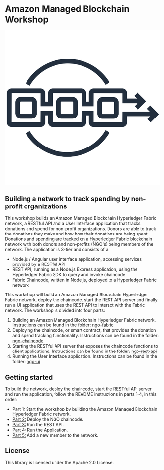 # Amazon Managed Blockchain Workshop

![Amazon Managed Blockchain](images/AmazonManagedBlockchain.png "Amazon Managed Blockchain")

## Building a network to track spending by non-profit organizations

This workshop builds an Amazon Managed Blockchain Hyperledger Fabric network, a RESTful API and a 
User Interface application that tracks donations and spend for non-profit organizations. Donors 
are able to track the donations they make and how how their donations are being spent. Donations 
and spending are tracked on a Hyperledger Fabric blockchain network with both donors and non-profits 
(NGO's) being members of the network. The application is 3-tier and consists of a:

* Node.js / Angular user interface application, accessing services provided by a RESTful API
* REST API, running as a Node.js Express application, using the Hyperledger Fabric SDK to query 
and invoke chaincode
* Fabric Chaincode, written in Node.js, deployed to a Hyperledger Fabric network

This workshop will build an Amazon Managed Blockchain Hyperledger Fabric network, deploy the chaincode,
start the REST API server and finally run a UI application that uses the REST API to interact with the Fabric
network. The workshop is divided into four parts:

1. Building an Amazon Managed Blockchain Hyperledger Fabric network. Instructions can be found in the folder: [ngo-fabric](ngo-fabric)
2. Deploying the chaincode, or smart contract, that provides the donation and spend tracking functionality. Instructions can be found in the folder: [ngo-chaincode](ngo-chaincode)
3. Starting the RESTful API server that exposes the chaincode functions to client applications. Instructions can be found in the folder: [ngo-rest-api](ngo-rest-api)
4. Running the User Interface application. Instructions can be found in the folder: [ngo-ui](ngo-ui)

## Getting started
To build the network, deploy the chaincode, start the RESTful API server and run the application, follow the 
README instructions in parts 1-4, in this order:

* [Part 1:](ngo-fabric/README.md) Start the workshop by building the Amazon Managed Blockchain Hyperledger Fabric network.
* [Part 2:](ngo-chaincode/README.md) Deploy the NGO chaincode. 
* [Part 3:](ngo-rest-api/README.md) Run the REST API. 
* [Part 4:](ngo-ui/README.md) Run the Application. 
* [Part 5:](new-member/README.md) Add a new member to the network. 

## License

This library is licensed under the Apache 2.0 License. 
